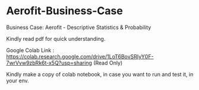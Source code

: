 # Aerofit-Business-Case
Business Case: Aerofit - Descriptive Statistics &amp; Probability

Kindly read pdf for quick understanding.

Google Colab Link : https://colab.research.google.com/drive/1LoT6BovSRIyY0F-7wrVvw9zbRk6t-x5Q?usp=sharing (Read Only)

Kindly make a copy of colab notebook, in case you want to run and test it, in your env.